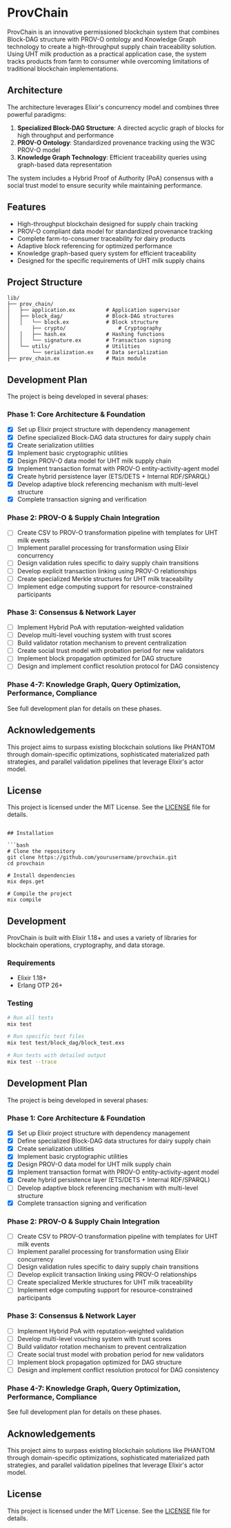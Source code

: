 # ProvChain

ProvChain is an innovative permissioned blockchain system that combines Block-DAG structure with PROV-O ontology and Knowledge Graph technology to create a high-throughput supply chain traceability solution. Using UHT milk production as a practical application case, the system tracks products from farm to consumer while overcoming limitations of traditional blockchain implementations.

## Architecture

The architecture leverages Elixir's concurrency model and combines three powerful paradigms:

1. **Specialized Block-DAG Structure**: A directed acyclic graph of blocks for high throughput and performance
2. **PROV-O Ontology**: Standardized provenance tracking using the W3C PROV-O model
3. **Knowledge Graph Technology**: Efficient traceability queries using graph-based data representation

The system includes a Hybrid Proof of Authority (PoA) consensus with a social trust model to ensure security while maintaining performance.

## Features

- High-throughput blockchain designed for supply chain tracking
- PROV-O compliant data model for standardized provenance tracking
- Complete farm-to-consumer traceability for dairy products
- Adaptive block referencing for optimized performance
- Knowledge graph-based query system for efficient traceability
- Designed for the specific requirements of UHT milk supply chains

## Project Structure

```
lib/
├── prov_chain/
│   ├── application.ex          # Application supervisor
│   ├── block_dag/              # Block-DAG structures
│   │   └── block.ex            # Block structure
│       ├── crypto/                 # Cryptography
│   │   ├── hash.ex             # Hashing functions
│   │   └── signature.ex        # Transaction signing
│   └── utils/                  # Utilities
│       └── serialization.ex    # Data serialization
├── prov_chain.ex               # Main module
```

## Development Plan

The project is being developed in several phases:

### Phase 1: Core Architecture & Foundation
- [x] Set up Elixir project structure with dependency management
- [x] Define specialized Block-DAG data structures for dairy supply chain
- [x] Create serialization utilities
- [x] Implement basic cryptographic utilities
- [x] Design PROV-O data model for UHT milk supply chain
- [x] Implement transaction format with PROV-O entity-activity-agent model
- [x] Create hybrid persistence layer (ETS/DETS + Internal RDF/SPARQL)
- [x] Develop adaptive block referencing mechanism with multi-level structure
- [x] Complete transaction signing and verification

### Phase 2: PROV-O & Supply Chain Integration
- [ ] Create CSV to PROV-O transformation pipeline with templates for UHT milk events
- [ ] Implement parallel processing for transformation using Elixir concurrency
- [ ] Design validation rules specific to dairy supply chain transitions
- [ ] Develop explicit transaction linking using PROV-O relationships
- [ ] Create specialized Merkle structures for UHT milk traceability
- [ ] Implement edge computing support for resource-constrained participants

### Phase 3: Consensus & Network Layer
- [ ] Implement Hybrid PoA with reputation-weighted validation
- [ ] Develop multi-level vouching system with trust scores
- [ ] Build validator rotation mechanism to prevent centralization
- [ ] Create social trust model with probation period for new validators
- [ ] Implement block propagation optimized for DAG structure
- [ ] Design and implement conflict resolution protocol for DAG consistency

### Phase 4-7: Knowledge Graph, Query Optimization, Performance, Compliance
See full development plan for details on these phases.

## Acknowledgements

This project aims to surpass existing blockchain solutions like PHANTOM through domain-specific optimizations, sophisticated materialized path strategies, and parallel validation pipelines that leverage Elixir's actor model.

## License

This project is licensed under the MIT License. See the [LICENSE](LICENSE) file for details.
```

## Installation

```bash
# Clone the repository
git clone https://github.com/yourusername/provchain.git
cd provchain

# Install dependencies
mix deps.get

# Compile the project
mix compile
```

## Development

ProvChain is built with Elixir 1.18+ and uses a variety of libraries for blockchain operations, cryptography, and data storage.

### Requirements

- Elixir 1.18+
- Erlang OTP 26+


### Testing

```bash
# Run all tests
mix test

# Run specific test files
mix test test/block_dag/block_test.exs

# Run tests with detailed output
mix test --trace
```

## Development Plan

The project is being developed in several phases:

### Phase 1: Core Architecture & Foundation
- [x] Set up Elixir project structure with dependency management
- [x] Define specialized Block-DAG data structures for dairy supply chain
- [x] Create serialization utilities
- [x] Implement basic cryptographic utilities
- [x] Design PROV-O data model for UHT milk supply chain
- [x] Implement transaction format with PROV-O entity-activity-agent model
- [x] Create hybrid persistence layer (ETS/DETS + Internal RDF/SPARQL)
- [ ] Develop adaptive block referencing mechanism with multi-level structure
- [x] Complete transaction signing and verification

### Phase 2: PROV-O & Supply Chain Integration
- [ ] Create CSV to PROV-O transformation pipeline with templates for UHT milk events
- [ ] Implement parallel processing for transformation using Elixir concurrency
- [ ] Design validation rules specific to dairy supply chain transitions
- [ ] Develop explicit transaction linking using PROV-O relationships
- [ ] Create specialized Merkle structures for UHT milk traceability
- [ ] Implement edge computing support for resource-constrained participants

### Phase 3: Consensus & Network Layer
- [ ] Implement Hybrid PoA with reputation-weighted validation
- [ ] Develop multi-level vouching system with trust scores
- [ ] Build validator rotation mechanism to prevent centralization
- [ ] Create social trust model with probation period for new validators
- [ ] Implement block propagation optimized for DAG structure
- [ ] Design and implement conflict resolution protocol for DAG consistency

### Phase 4-7: Knowledge Graph, Query Optimization, Performance, Compliance
See full development plan for details on these phases.

## Acknowledgements

This project aims to surpass existing blockchain solutions like PHANTOM through domain-specific optimizations, sophisticated materialized path strategies, and parallel validation pipelines that leverage Elixir's actor model.

## License

This project is licensed under the MIT License. See the [LICENSE](LICENSE) file for details.
